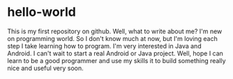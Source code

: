 # hello-world
This is my first repository on github.
Well, what to write about me?
I'm new on programming world. So I don't know much at now, but I'm loving each step I take learning how to program.
I'm very interested in Java and Android. I can't wait to start a real Android or Java project.
Well, hope I can learn to be a good programmer and use my skills it to build something really nice and useful very soon.
